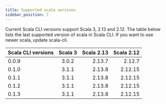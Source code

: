 ```yaml
---
title: Supported scala versions
sidebar_position: 7
---
```


Current Scala CLI versions support Scala 3, 2.13 and 2.12. The table below lists the last supported version of scala in Scala CLI. If you want to use newer scala, update scala-cli.

| Scala CLI versions   |      Scala 3      |  Scala 2.13 | Scala 2.12 |
|---------------------|:-----------------:|------------:|-----------:|
| 0.0.9               |   3.0.2           |    2.13.7   | 2.12.7     |
| 0.1.0               |   3.1.1           |    2.13.8   | 2.12.15    |
| 0.1.1               |   3.1.1           |    2.13.8   | 2.12.15    |
| 0.1.2               |   3.1.1           |    2.13.8   | 2.12.15    |
| 0.1.3               |   3.1.1           |    2.13.8   | 2.12.15    |

